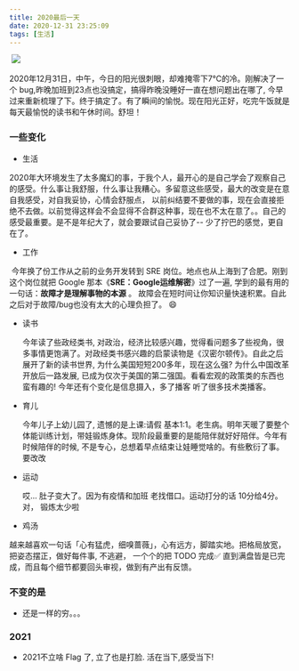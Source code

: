 ```yaml
---
title: 2020最后一天
date: 2020-12-31 23:25:09
tags: [生活]
---
```


​     ![](./IMG_4253.JPG)



2020年12月31日，中午，今日的阳光很刺眼，却难掩零下7℃的冷。刚解决了一个 bug,昨晚加班到23点也没搞定，搞得昨晚没睡好一直在想问题出在哪了, 今早过来重新梳理了下。终于搞定了。有了瞬间的愉悦。现在阳光正好，吃完午饭就是每天最愉悦的读书和午休时间。舒坦！

### 一些变化

- 生活

​       2020年大环境发生了太多魔幻的事，于我个人，最开心的是自己学会了观察自己的感受。什么事让我舒服，什么事让我糟心。多留意这些感受，最大的改变是在意自我感受，对自我妥协，心情会舒服点， 以前纠结要不要做的事，现在会直接拒绝不去做。以前觉得这样会不会显得不合群这种事，现在也不太在意了。。自己的感受最重要。是不是年纪大了，就会要跟试自己妥协了--  少了拧巴的感觉，更自在了。

- 工作

​        今年换了份工作从之前的业务开发转到 SRE 岗位。地点也从上海到了合肥。刚到这个岗位就把 Google 那本《**SRE：Google运维解密**》过了一遍, 学到的最有用的一句话：**故障才是理解事物的本源** 。 故障会在短时间让你知识量快速积累。自此之后对于故障/bug也没有太大的心理负担了。 😄

- 读书

     今年读了些政经类书, 对政治，经济比较感兴趣，觉得看问题多了些视角，很多事情更饱满了。对政经类书感兴趣的启蒙读物是《汉密尔顿传》。自此之后展开了新的读书世界, 为什么美国短短200多年，现在这么强? 为什么中国改革开放后一路发展, 已成为仅次于美国的第二强国。看看宏观的政策类的东西也蛮有趣的! 今年还有个变化是信息摄入，多了播客 听了很多技术类播客。

- 育儿

     今年儿子上幼儿园了, 遗憾的是上课:请假 基本1:1。老生病。明年天暖了要整个体能训练计划，带娃锻炼身体。现阶段最重要的是能陪伴就好好陪伴。今年有时候陪伴的时候, 不是专心，总想着早点结束让娃睡觉啥的。有些敷衍了事。要改改  

- 运动

  哎... 肚子变大了。因为有疫情和加班 老找借口。运动打分的话 10分给4分。对， 锻炼太少啦

- 鸡汤

​      越来越喜欢一句话「心有猛虎，细嗅蔷薇」，心有远方，脚踏实地。把格局放宽，把姿态摆正，做好每件事, 不逃避， 一个个的把 TODO 完成✅ 直到满盘皆是已完成，而且每个细节都要回头审视，做到有产出有反馈。

### 不变的是

- 还是一样的穷。。。

### 2021

- 2021不立啥 Flag 了, 立了也是打脸. 活在当下,感受当下!
